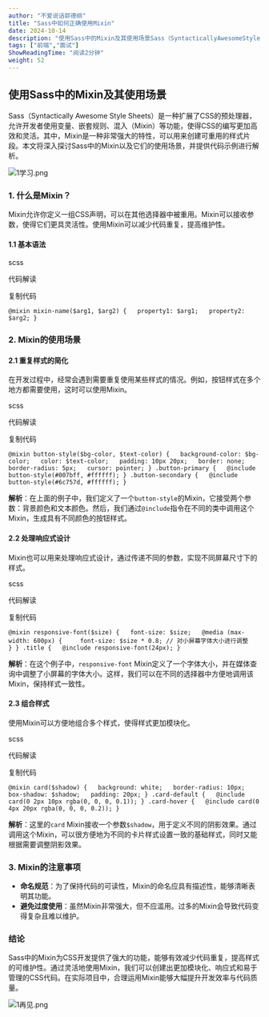 ```yaml
---
author: "不爱说话郭德纲"
title: "Sass中如何正确使用Mixin"
date: 2024-10-14
description: "使用Sass中的Mixin及其使用场景Sass（SyntacticallyAwesomeStyleSheets）是一种扩展了CSS的预处理器，允许开发者使用变量、嵌套规则、混入（Mixin）等"
tags: ["前端","面试"]
ShowReadingTime: "阅读2分钟"
weight: 52
---
```

使用Sass中的Mixin及其使用场景
-------------------

Sass（Syntactically Awesome Style Sheets）是一种扩展了CSS的预处理器，允许开发者使用变量、嵌套规则、混入（Mixin）等功能，使得CSS的编写更加高效和灵活。其中，Mixin是一种非常强大的特性，可以用来创建可重用的样式片段。本文将深入探讨Sass中的Mixin以及它们的使用场景，并提供代码示例进行解析。

![1学习.png](https://p3-xtjj-sign.byteimg.com/tos-cn-i-73owjymdk6/010308ea86c946029286548d8a619dbe~tplv-73owjymdk6-jj-mark-v1:0:0:0:0:5o6Y6YeR5oqA5pyv56S-5Yy6IEAg5LiN54ix6K-06K-d6YOt5b6357qy:q75.awebp?rk3s=f64ab15b&x-expires=1729503870&x-signature=8lLVDbwml9OC2Hhj0%2FGOb1d8Pc8%3D)

### 1\. 什么是Mixin？

Mixin允许你定义一组CSS声明，可以在其他选择器中被重用。Mixin可以接收参数，使得它们更具灵活性。使用Mixin可以减少代码重复，提高维护性。

#### 1.1 基本语法

scss

 代码解读

复制代码

`@mixin mixin-name($arg1, $arg2) {   property1: $arg1;   property2: $arg2; }`

### 2\. Mixin的使用场景

#### 2.1 重复样式的简化

在开发过程中，经常会遇到需要重复使用某些样式的情况。例如，按钮样式在多个地方都需要使用，这时可以使用Mixin。

scss

 代码解读

复制代码

`@mixin button-style($bg-color, $text-color) {   background-color: $bg-color;   color: $text-color;   padding: 10px 20px;   border: none;   border-radius: 5px;   cursor: pointer; } .button-primary {   @include button-style(#007bff, #ffffff); } .button-secondary {   @include button-style(#6c757d, #ffffff); }`

**解析**：在上面的例子中，我们定义了一个`button-style`的Mixin，它接受两个参数：背景颜色和文本颜色。然后，我们通过`@include`指令在不同的类中调用这个Mixin，生成具有不同颜色的按钮样式。

#### 2.2 处理响应式设计

Mixin也可以用来处理响应式设计，通过传递不同的参数，实现不同屏幕尺寸下的样式。

scss

 代码解读

复制代码

`@mixin responsive-font($size) {   font-size: $size;   @media (max-width: 600px) {     font-size: $size * 0.8; // 对小屏幕字体大小进行调整   } } .title {   @include responsive-font(24px); }`

**解析**：在这个例子中，`responsive-font` Mixin定义了一个字体大小，并在媒体查询中调整了小屏幕的字体大小。这样，我们可以在不同的选择器中方便地调用该Mixin，保持样式一致性。

#### 2.3 组合样式

使用Mixin可以方便地组合多个样式，使得样式更加模块化。

scss

 代码解读

复制代码

`@mixin card($shadow) {   background: white;   border-radius: 10px;   box-shadow: $shadow;   padding: 20px; } .card-default {   @include card(0 2px 10px rgba(0, 0, 0, 0.1)); } .card-hover {   @include card(0 4px 20px rgba(0, 0, 0, 0.2)); }`

**解析**：这里的`card` Mixin接收一个参数`$shadow`，用于定义不同的阴影效果。通过调用这个Mixin，可以很方便地为不同的卡片样式设置一致的基础样式，同时又能根据需要调整阴影效果。

### 3\. Mixin的注意事项

*   **命名规范**：为了保持代码的可读性，Mixin的命名应具有描述性，能够清晰表明其功能。
*   **避免过度使用**：虽然Mixin非常强大，但不应滥用。过多的Mixin会导致代码变得复杂且难以维护。

### 结论

Sass中的Mixin为CSS开发提供了强大的功能，能够有效减少代码重复，提高样式的可维护性。通过灵活地使用Mixin，我们可以创建出更加模块化、响应式和易于管理的CSS代码。在实际项目中，合理运用Mixin能够大幅提升开发效率与代码质量。

![1再见.png](https://p3-xtjj-sign.byteimg.com/tos-cn-i-73owjymdk6/7cc00d6633e64b1299b486151716e06e~tplv-73owjymdk6-jj-mark-v1:0:0:0:0:5o6Y6YeR5oqA5pyv56S-5Yy6IEAg5LiN54ix6K-06K-d6YOt5b6357qy:q75.awebp?rk3s=f64ab15b&x-expires=1729503870&x-signature=fHlU6D%2BvvUONlGqSmh63aC2Z56E%3D)
